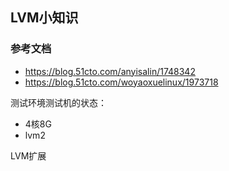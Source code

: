## LVM小知识

### 参考文档
- https://blog.51cto.com/anyisalin/1748342
- https://blog.51cto.com/woyaoxuelinux/1973718

测试环境测试机的状态：

- 4核8G
- lvm2

LVM扩展


